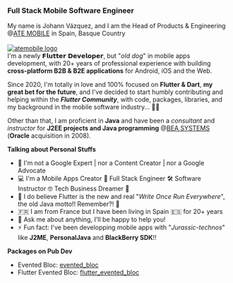 ### Full Stack Mobile Software Engineer

My name is Johann Vázquez, and I am the Head of Products & Engineering @[ATE MOBILE][atemobile_link] in Spain, Basque Country
<br><br>
[![atemobile logo](https://www.ategrupo.com/wp-content/uploads/2021/09/ate_mobile-500x150.jpg)][atemobile_link]
<br>
I'm a newly 𝗙𝗹𝘂𝘁𝘁𝗲𝗿 𝗗𝗲𝘃𝗲𝗹𝗼𝗽𝗲𝗿, but "*old dog*" in mobile apps development, with 20+ years of professional experience with building **cross-platform B2B & B2E applications** for Android, iOS and the Web.

Since 2020, I'm totally in love and 100% focused on **Flutter & Dart**, __my great bet for the future__, and I've decided to start humbly contributing and helping within the _**Flutter Community**_, with code, packages, libraries, and my background in the mobile software industry... 💙🚀

Other than that, I am proficient in **Java** and have been a _consultant_ and _instructor_ for **J2EE projects and Java programming** @[BEA SYSTEMS](https://en.wikipedia.org/wiki/BEA_Systems) (**Oracle** acquisition in 2008).

**Talking about Personal Stuffs**

- 🛑 I'm not a Google Expert | nor a Content Creator | nor a Google Advocate
- 💻 I'm a Mobile Apps Creator 📱 Full Stack Engineer 🛠 Software Instructor 🤓 Tech Business Dreamer 💸
- 💙 I do believe Flutter is the new and real "*Write Once Run Everywhere*", the old Java motto!! Remember?! 🤔
- 🇫🇷 I am from France but I have been living in Spain 🇪🇸 for 20+ years
- 💬 Ask me about anything, I'll be happy to help you!
- ⚡ Fun fact: I've been developping mobile apps with "*Jurassic-technos*" like **J2ME**, **PersonalJava** and **BlackBerry SDK**!!

**Packages on Pub Dev** 

- Evented Bloc: [evented_bloc](https://pub.dev/packages/evented_bloc)
- Flutter Evented Bloc: [flutter_evented_bloc](https://pub.dev/packages/flutter_evented_bloc)

[atemobile_link]: https://mobile.ategrupo.com
<!--
**jovazcode/jovazcode** is a ✨ _special_ ✨ repository because its `README.md` (this file) appears on your GitHub profile.

Here are some ideas to get you started:

- 🔭 I’m currently working on ...
- 🌱 I’m currently learning ...
- 👯 I’m looking to collaborate on ...
- 🤔 I’m looking for help with ...
- 💬 Ask me about ...
- 📫 How to reach me: ...
- 😄 Pronouns: ...
- ⚡ Fun fact: ...
-->
